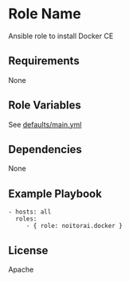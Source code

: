Role Name
=========

Ansible role to install Docker CE

Requirements
------------

None

Role Variables
--------------

See [defaults/main.yml](defaults/main.yml)

Dependencies
------------

None

Example Playbook
----------------

```
- hosts: all
  roles:
     - { role: noitorai.docker }
```

License
-------

Apache
